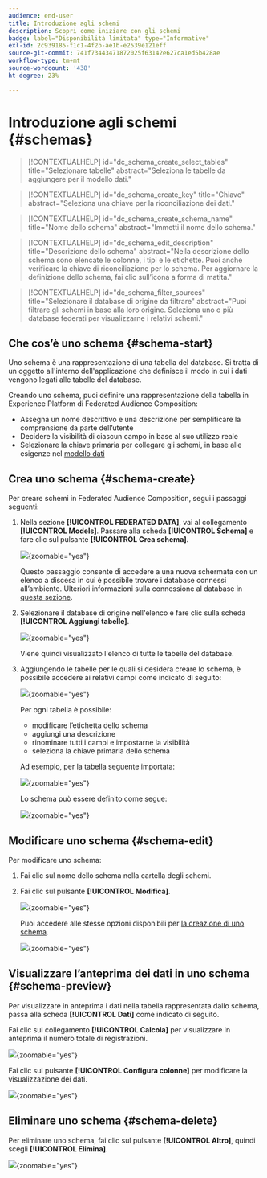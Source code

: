 ```yaml
---
audience: end-user
title: Introduzione agli schemi
description: Scopri come iniziare con gli schemi
badge: label="Disponibilità limitata" type="Informative"
exl-id: 2c939185-f1c1-4f2b-ae1b-e2539e121eff
source-git-commit: 741f73443471872025f63142e627ca1ed5b428ae
workflow-type: tm+mt
source-wordcount: '438'
ht-degree: 23%

---
```


# Introduzione agli schemi {#schemas}

>[!CONTEXTUALHELP]
>id="dc_schema_create_select_tables"
>title="Selezionare tabelle"
>abstract="Seleziona le tabelle da aggiungere per il modello dati."

>[!CONTEXTUALHELP]
>id="dc_schema_create_key"
>title="Chiave"
>abstract="Seleziona una chiave per la riconciliazione dei dati."

>[!CONTEXTUALHELP]
>id="dc_schema_create_schema_name"
>title="Nome dello schema"
>abstract="Immetti il nome dello schema."


>[!CONTEXTUALHELP]
>id="dc_schema_edit_description"
>title="Descrizione dello schema"
>abstract="Nella descrizione dello schema sono elencate le colonne, i tipi e le etichette. Puoi anche verificare la chiave di riconciliazione per lo schema. Per aggiornare la definizione dello schema, fai clic sull’icona a forma di matita."

>[!CONTEXTUALHELP]
>id="dc_schema_filter_sources"
>title="Selezionare il database di origine da filtrare"
>abstract="Puoi filtrare gli schemi in base alla loro origine. Seleziona uno o più database federati per visualizzarne i relativi schemi."

## Che cos’è uno schema {#schema-start}

Uno schema è una rappresentazione di una tabella del database. Si tratta di un oggetto all&#39;interno dell&#39;applicazione che definisce il modo in cui i dati vengono legati alle tabelle del database.

Creando uno schema, puoi definire una rappresentazione della tabella in Experience Platform di Federated Audience Composition:

* Assegna un nome descrittivo e una descrizione per semplificare la comprensione da parte dell’utente
* Decidere la visibilità di ciascun campo in base al suo utilizzo reale
* Selezionare la chiave primaria per collegare gli schemi, in base alle esigenze nel [modello dati](../data-management/gs-models.md#data-model-start)

## Crea uno schema {#schema-create}

Per creare schemi in Federated Audience Composition, segui i passaggi seguenti:

1. Nella sezione **[!UICONTROL FEDERATED DATA]**, vai al collegamento **[!UICONTROL Models]**. Passare alla scheda **[!UICONTROL Schema]** e fare clic sul pulsante **[!UICONTROL Crea schema]**.

   ![](assets/schema_create.png){zoomable="yes"}

   Questo passaggio consente di accedere a una nuova schermata con un elenco a discesa in cui è possibile trovare i database connessi all’ambiente. Ulteriori informazioni sulla connessione al database in [questa sezione](../connections/connections.md#connections-fdb).

1. Selezionare il database di origine nell&#39;elenco e fare clic sulla scheda **[!UICONTROL Aggiungi tabelle]**.

   ![](assets/schema_tables.png){zoomable="yes"}

   Viene quindi visualizzato l&#39;elenco di tutte le tabelle del database.

1. Aggiungendo le tabelle per le quali si desidera creare lo schema, è possibile accedere ai relativi campi come indicato di seguito:

   ![](assets/schema_fields.png){zoomable="yes"}

   Per ogni tabella è possibile:

   * modificare l’etichetta dello schema
   * aggiungi una descrizione
   * rinominare tutti i campi e impostarne la visibilità
   * seleziona la chiave primaria dello schema

   Ad esempio, per la tabella seguente importata:

   ![](assets/schema_lumaorder.png){zoomable="yes"}

   Lo schema può essere definito come segue:

   ![](assets/schema_lumaorders.png){zoomable="yes"}

## Modificare uno schema {#schema-edit}

Per modificare uno schema:

1. Fai clic sul nome dello schema nella cartella degli schemi.

1. Fai clic sul pulsante **[!UICONTROL Modifica]**.

   ![](assets/schema_edit.png){zoomable="yes"}

   Puoi accedere alle stesse opzioni disponibili per [la creazione di uno schema](#schema-create).

   ![](assets/schema_edit_orders.png){zoomable="yes"}

## Visualizzare l’anteprima dei dati in uno schema {#schema-preview}

Per visualizzare in anteprima i dati nella tabella rappresentata dallo schema, passa alla scheda **[!UICONTROL Dati]** come indicato di seguito.

Fai clic sul collegamento **[!UICONTROL Calcola]** per visualizzare in anteprima il numero totale di registrazioni.

![](assets/schema_data.png){zoomable="yes"}

Fai clic sul pulsante **[!UICONTROL Configura colonne]** per modificare la visualizzazione dei dati.

![](assets/schema_columns.png){zoomable="yes"}

## Eliminare uno schema {#schema-delete}

Per eliminare uno schema, fai clic sul pulsante **[!UICONTROL Altro]**, quindi scegli **[!UICONTROL Elimina]**.

![](assets/schema_delete.png){zoomable="yes"}
